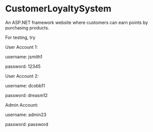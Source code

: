 # CustomerLoyaltySystem
 
An ASP.NET framework website where customers can earn points by purchasing products.

For testing, try

User Account 1:

username: jsmith1

password: 12345

User Account 2:

username: dcobb11

password: dreasm12

Admin Account:

username: admin23

password: password

